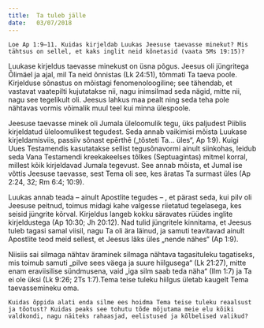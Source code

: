 ```yaml
---
title:  Ta tuleb jälle
date:   03/07/2018
---
```


`Loe Ap 1:9–11. Kuidas kirjeldab Luukas Jeesuse taevasse minekut? Mis tähtsus
on sellel, et kaks inglit neid kõnetasid (vaata 5Ms 19:15)?`

Luukase kirjeldus taevasse minekust on üsna põgus. Jeesus oli jüngritega Õlimäel
ja ajal, mil Ta neid õnnistas (Lk 24:51), tõmmati Ta taeva poole. Kirjelduse
sõnastus on mõistagi fenomenoloogiline; see tähendab, et vastavat vaatepilti
kujutatakse nii, nagu inimsilmad seda nägid, mitte nii, nagu see tegelikult oli.
Jeesus lahkus maa pealt ning seda teha pole nähtavas vormis võimalik muul teel
kui minna ülespoole.

Jeesuse taevasse minek oli Jumala üleloomulik tegu, üks paljudest Piiblis kirjeldatud
üleloomulikest tegudest. Seda annab vaikimisi mõista Luukase kirjeldamisviis,
passiiv sõnast epērthē („tõsteti Ta… üles“, Ap 1:9). Kuigi Uues Testamendis
kasutatakse sellist tegusõnavormi ainult siinkohas, leidub seda Vana Testamendi
kreekakeelses tõlkes (Septuagintas) mitmel korral, millest kõik kirjeldavad Jumala
tegevust. See annab mõista, et Jumal ise võttis Jeesuse taevasse, sest Tema oli
see, kes äratas Ta surmast üles (Ap 2:24, 32; Rm 6:4; 10:9).

Luukas annab teada – ainult Apostlite tegudes – , et pärast seda, kui pilv oli Jeesuse
peitnud, toimus midagi kahe valgesse riietatud tegelasega, kes seisid jüngrite
kõrval. Kirjeldus langeb kokku säravates rüüdes inglite kirjeldustega (Ap 10:30;
Jh 20:12). Nad tulid jüngritele kinnitama, et Jeesus tuleb tagasi samal viisil, nagu
Ta oli ära läinud, ja samuti teavitavad ainult Apostlite teod meid sellest, et Jeesus
läks üles „nende nähes“ (Ap 1:9).

Niisiis sai silmaga nähtav äraminek silmaga nähtava tagasituleku tagatiseks,
mis toimub samuti „pilve sees väega ja suure hiilgusega“ (Lk 21:27), mitte enam
eraviisilise sündmusena, vaid „iga silm saab teda näha“ (Ilm 1:7) ja Ta ei ole üksi
(Lk 9:26; 2Ts 1:7).Tema teise tuleku hiilgus ületab kaugelt Tema taevassemineku oma.

`Kuidas õppida alati enda silme ees hoidma Tema teise tuleku reaalsust ja
tõotust? Kuidas peaks see tohutu tõde mõjutama meie elu kõiki valdkondi,
nagu näiteks rahaasjad, eelistused ja kõlbelised valikud?`
